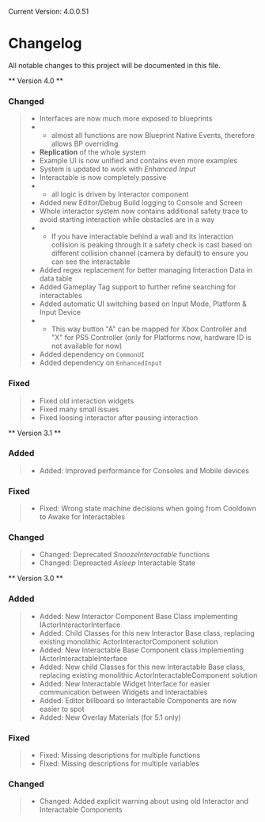 Current Version: 4.0.0.51

# Changelog

All notable changes to this project will be documented in this file.

** Version 4.0 **
### Changed
> - Interfaces are now much more exposed to blueprints
> - - almost all functions are now Blueprint Native Events, therefore allows BP overriding
> - **Replication** of the whole system
> - Example UI is now unified and contains even more examples
> - System is updated to work with *Enhanced Input*
> - Interactable is now completely passive
> - - all logic is driven by Interactor component
> - Added new Editor/Debug Build logging to Console and Screen
> - Whole interactor system now contains additional safety trace to avoid starting interaction while obstacles are in a way
> - - If you have interactable behind a wall and its interaction collision is peaking through it a safety check is cast based on different collision channel (camera by default) to ensure you can see the interactable
> - Added regex replacement for better managing Interaction Data in data table
> - Added Gameplay Tag support to further refine searching for interactables
> - Added automatic UI switching based on Input Mode, Platform & Input Device
> - - This way button "A" can be mapped for Xbox Controller and "X" for PS5 Controller (only for Platforms now, hardware ID is not available for now)
> - Added dependency on `CommonUI`
> - Added dependency on `EnhancedInput`

### Fixed
> - Fixed old interaction widgets
> - Fixed many small issues
> - Fixed loosing interactor after pausing interaction

** Version 3.1 **
### Added 
> - Added: Improved performance for Consoles and Mobile devices
### Fixed
> - Fixed: Wrong state machine decisions when going from Cooldown to Awake for Interactables
### Changed
> - Changed: Deprecated *SnoozeInteractable* functions
> - Changed: Depreacted *Asleep* Interactable State

** Version 3.0 **
### Added 
> - Added: New Interactor Component Base Class implementing IActorInteractorInterface
> - Added: Child Classes for this new Interactor Base class, replacing existing monolithic ActorInteractorComponent solution
> - Added: New Interactable Base Component class implementing IActorInteractableInterface
> - Added: New child Classes for this new Interactable Base class, replacing existing monolithic ActorInteractableComponent solution
> - Added: New Interactable Widget Interface for easier communication between Widgets and Interactables
> - Added: Editor billboard so Interactable Components are now easier to spot
> - Added: New Overlay Materials (for 5.1 only)
### Fixed
> - Fixed: Missing descriptions for multiple functions
> - Fixed: Missing descriptions for multiple variables
### Changed
> - Changed: Added explicit warning about using old Interactor and Interactable Components
